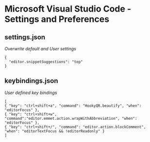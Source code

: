 # Microsoft Visual Studio Code - Settings and Preferences



## settings.json
_Overwrite default and User settings_

```
{
  "editor.snippetSuggestions": "top"
}
```


## keybindings.json
_User defined key bindings_

```
[
{ "key": "ctrl+shift+a", "command": "HookyQR.beautify", "when": "editorFocus" },
{ "key": "ctrl+shift+w", "command":"editor.emmet.action.wrapWithAbbreviation", "when": "editorFocus" },
{ "key": "ctrl+shift+/", "command": "editor.action.blockComment", "when": "editorTextFocus && !editorReadonly" }
]

```

